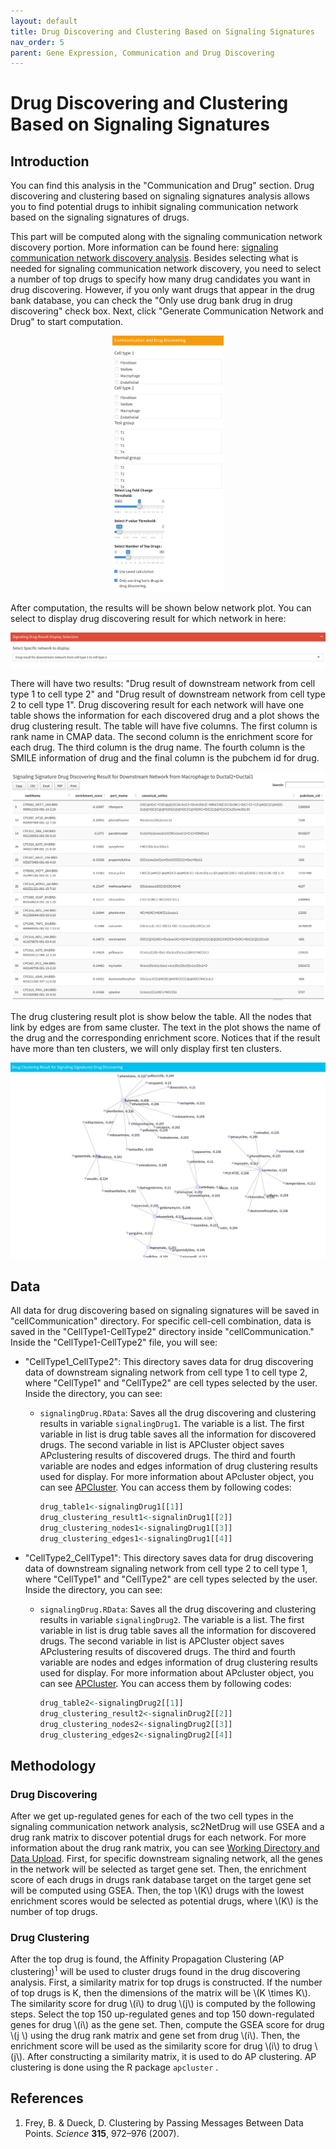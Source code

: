 ```yaml
---
layout: default
title: Drug Discovering and Clustering Based on Signaling Signatures
nav_order: 5
parent: Gene Expression, Communication and Drug Discovering
---
```


# Drug Discovering and Clustering Based on Signaling Signatures

## Introduction

You can find this analysis in the "Communication and Drug" section. Drug discovering and clustering based on signaling signatures analysis allows you to find potential drugs to inhibit signaling communication network based on the signaling signatures of drugs.

This part will be computed along with the signaling communication network discovery portion. More information can be found here: [signaling communication network discovery analysis](/cell-cellCommunication.md). Besides selecting what is needed for signaling communication network discovery, you need to select a number of top drugs to specify how many drug candidates you want in drug discovering. However, if you only want drugs that appear in the drug bank database, you can check the "Only use drug bank drug in drug discovering" check box. Next, click "Generate Communication Network and Drug" to start computation.

<p align="center"><img src="pic/downstreamNetworkPanel.png" alt="downstreamNetwork" style="zoom:40%;" /></p>

After computation, the results will be shown below network plot. You can select to display drug discovering result for which network in here:

<img src="pic/drugSelect.png" alt="drugSelect" style="zoom:50%;" />

There will have two results: "Drug result of downstream network from cell type 1 to cell type 2" and "Drug result of downstream network from cell type 2 to cell type 1". Drug discovering result for each network will have one table shows the information for each discovered drug and a plot shows the drug clustering result. The table will have five columns. The first column is rank name in CMAP data. The second column is the enrichment score for each drug. The third column is the drug name. The fourth column is the SMILE information of drug and the final column is the pubchem id for drug. 

<img src="pic/signalDrugTable.png" alt="signalDrugTable" style="zoom:50%;" />

The drug clustering result plot is show below the table. All the nodes that link by edges are from same cluster. The text in the plot shows the name of the drug and the corresponding enrichment score. Notices that if the result have more than ten clusters, we will only display first ten clusters. 

<p align="center"><img src="pic/drugClustering.png" alt="drugClustering" style="zoom:67%;" /></p>

## Data

All data for drug discovering based on signaling signatures will be saved in "cellCommunication" directory. For specific cell-cell combination, data is saved in the "CellType1-CellType2" directory inside "cellCommunication." Inside the "CellType1-CellType2" file, you will see:

* "CellType1_CellType2": This directory saves data for drug discovering data of downstream signaling network from cell type 1 to cell type 2, where "CellType1" and  "CellType2" are cell types selected by the user. Inside the directory,  you can see:

  * `signalingDrug.RData`: Saves all the drug discovering and clustering results in variable `signalingDrug1`. The variable is a list. The first variable in list is drug table saves all the information for discovered drugs. The second variable in list is APCluster object saves APclustering results of discovered drugs. The third and fourth variable are nodes and edges information of drug clustering results used for display. For more information about APcluster object, you can see [APCluster](https://cran.r-project.org/web/packages/apcluster/vignettes/apcluster.pdf). You can access them by following codes:

    ```R
    drug_table1<-signalingDrug1[[1]]
    drug_clustering_result1<-signalinDrug1[[2]]
    drug_clustering_nodes1<-signalingDrug1[[3]]
    drug_clustering_edges1<-signalingDrug1[[4]]
    ```

* "CellType2_CellType1": This directory saves data for drug discovering data of downstream signaling network from cell type 2 to cell type 1, where "CellType1" and  "CellType2" are cell types selected by the user. Inside the directory,  you can see:

  * `signalingDrug.RData`: Saves all the drug discovering and clustering results in variable `signalingDrug2`. The variable is a list. The first variable in list is drug table saves all the information for discovered drugs. The second variable in list is APCluster object saves APclustering results of discovered drugs. The third and fourth variable are nodes and edges information of drug clustering results used for display. For more information about APcluster object, you can see [APCluster](https://cran.r-project.org/web/packages/apcluster/vignettes/apcluster.pdf). You can access them by following codes:

    ```R
    drug_table2<-signalingDrug2[[1]]
    drug_clustering_result2<-signalinDrug2[[2]]
    drug_clustering_nodes2<-signalingDrug2[[3]]
    drug_clustering_edges2<-signalingDrug2[[4]]
    ```

    

## Methodology

### Drug Discovering

After we get up-regulated genes for each of the two cell types in the signaling communication network analysis, sc2NetDrug will use GSEA and a drug rank matrix to discover potential drugs for each network. For more information about the drug rank matrix, you can see [Working Directory and Data Upload](../data.md). First, for specific downstream signaling network, all the genes in the network will be selected as target gene set. Then, the enrichment score of each drugs in drugs rank database target on the target gene set will be computed using GSEA. Then, the top \\(K\\) drugs with the lowest enrichment scores would be selected as potential drugs, where \\(K\\) is the number of top drugs.

### Drug Clustering

After the top drug is found, the Affinity Propagation Clustering (AP clustering)<sup>1</sup> will be used to cluster drugs found in the drug discovering analysis. First, a similarity matrix for top drugs is constructed. If the number of top drugs is K, then the dimensions of the matrix will be \\(K \times K​\\). The similarity score for drug ​\\(​i\\) to drug \\(j\\) is computed by the following steps. Select the top 150 up-regulated genes and top 150 down-regulated genes for drug \\(i​\\) as the gene set. Then, compute the GSEA score for drug \\(j \​\) using the drug rank matrix and gene set from drug \\(i​\\). Then, the enrichment score will be used as the similarity score for drug \\(i\​\) to drug \\(j\​\). After constructing a similarity matrix, it is used to do AP clustering. AP clustering is done using the R package `apcluster` .



## References

1. Frey, B. & Dueck, D. Clustering by Passing Messages Between Data Points. *Science* **315**, 972–976 (2007).